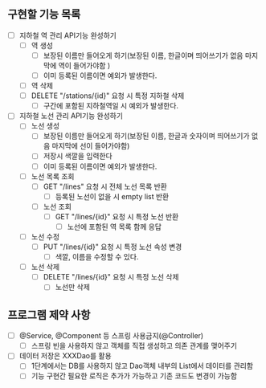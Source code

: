 ## 구현할 기능 목록 
- [ ] 지하철 역 관리 API기능 완성하기
    - [ ] 역 생성
      - [ ] 보장된 이름만 들어오게 하기(보장된 이름, 한글이며 띄어쓰기가 없음 마지막에 역이 들어가야함 )
      - [ ] 이미 등록된 이름이면 예외가 발생한다.
    - [ ] 역 삭제
     - [ ] DELETE "/stations/{id}" 요청 시 특정 지하철 삭제
        - [ ] 구간에 포함된 지하철역일 시 예외가 발생한다.
- [ ] 지하철 노선 관리 API기능 완성하기
  - [ ] 노선 생성
    - [ ] 보장된 이름만 들어오게 하기(보장된 이름, 한글과 숫자이며 띄어쓰기가 없음 마지막에 선이 들어가야함)
    - [ ] 저장시 색깔을 입력한다 
    - [ ] 이미 등록된 이름이면 예외가 발생한다. 
  - [ ] 노선 목록 조회
    - [ ] GET "/lines" 요청 시 전체 노선 목록 반환 
        - [ ] 등록된 노선이 없을 시 empty list 반환 
    - [ ] 노선 조회
      - [ ] GET "/lines/{id}" 요청 시 특정 노선 반환
        - [ ] 노선에 포함된 역 목록 함께 응답 
  - [ ] 노선 수정 
      - [ ] PUT "/lines/{id}" 요청 시 특정 노선 속성 변경
        - [ ] 색깔, 이름을 수정할 수 있다.
  - [ ] 노선 삭제
      - [ ] DELETE "/lines/{id}" 요청 시 특정 노선 삭제
        - [ ] 노선만 삭제 
  
## 프로그램 제약 사항 
- [ ] @Service, @Component 등 스프링 사용금지(@Controller)
  - [ ] 스프링 빈을 사용하지 않고 객체를 직접 생성하고 의존 관계를 맺어주기
- [ ] 데이터 저장은 XXXDao를 활용
  - [ ] 1단계에서는 DB를 사용하지 않고 Dao객체 내부의 List에서 데이터를 관리함
  - [ ] 기능 구현간 필요한 로직은 추가가 가능하고 기존 코드도 변경이 가능함 
